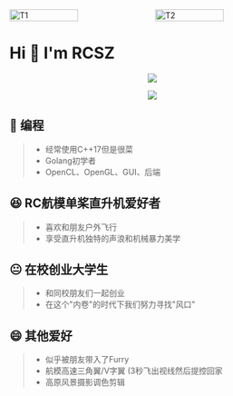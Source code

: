 <div style="display: flex; justify-content: space-between;">
    <img src="assets/RCSZ-HELIRC.png" alt="T1" style="width: 49%">
    <img src="assets/RCSZ-HELIRC-S.png" alt="T2" style="width: 49%">
</div>

# Hi 👋 I'm RCSZ

<p align="center">
  <img src="https://github-readme-stats.vercel.app/api/top-langs/?username=RCSZC&theme=radical&layout=compact"/>
</p>
<p align="center">
  <img src="https://github-readme-stats.vercel.app/api?username=RCSZC&show_icons=true&theme=radical"/>
</p>

## 🐠 编程
> - 经常使用C++17但是很菜
> - Golang初学者
> - OpenCL、OpenGL、GUI、后端
  
## 😆 RC航模单桨直升机爱好者
> - 喜欢和朋友户外飞行
> - 享受直升机独特的声浪和机械暴力美学

## 😐 在校创业大学生
> - 和同校朋友们一起创业
> - 在这个"内卷"的时代下我们努力寻找"风口"

## 😄 其他爱好
> - 似乎被朋友带入了Furry
> - 航模高速三角翼/V字翼 (3秒飞出视线然后提控回家
> - 高原风景摄影调色剪辑
